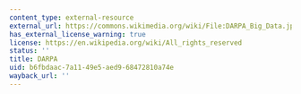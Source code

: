```yaml
---
content_type: external-resource
external_url: https://commons.wikimedia.org/wiki/File:DARPA_Big_Data.jpg
has_external_license_warning: true
license: https://en.wikipedia.org/wiki/All_rights_reserved
status: ''
title: DARPA
uid: b6fbdaac-7a11-49e5-aed9-68472810a74e
wayback_url: ''
---
```

